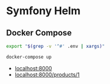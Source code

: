 # Symfony Helm

## Docker Compose

```bash
export "$(grep -v '^#' .env | xargs)"

docker-compose up
```

- [localhost:8000](http://localhost:8000)
- [localhost:8000/products/1](http://localhost:8000/products/1)
